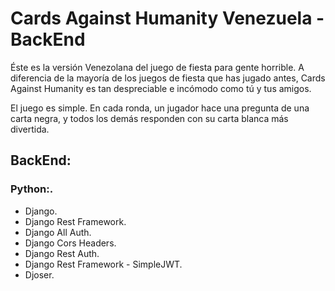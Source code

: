 # Cards Against Humanity Venezuela - BackEnd
Éste es la versión Venezolana del juego de fiesta para gente horrible. A diferencia de la mayoría de los juegos de fiesta que has jugado antes, Cards Against Humanity es tan despreciable e incómodo como tú y tus amigos.

El juego es simple. En cada ronda, un jugador hace una pregunta de una carta negra, y todos los demás responden con su carta blanca más divertida.

## BackEnd:
### Python:.
* Django.
* Django Rest Framework.
* Django All Auth.
* Django Cors Headers.
* Django Rest Auth.
* Django Rest Framework - SimpleJWT.
* Djoser.
